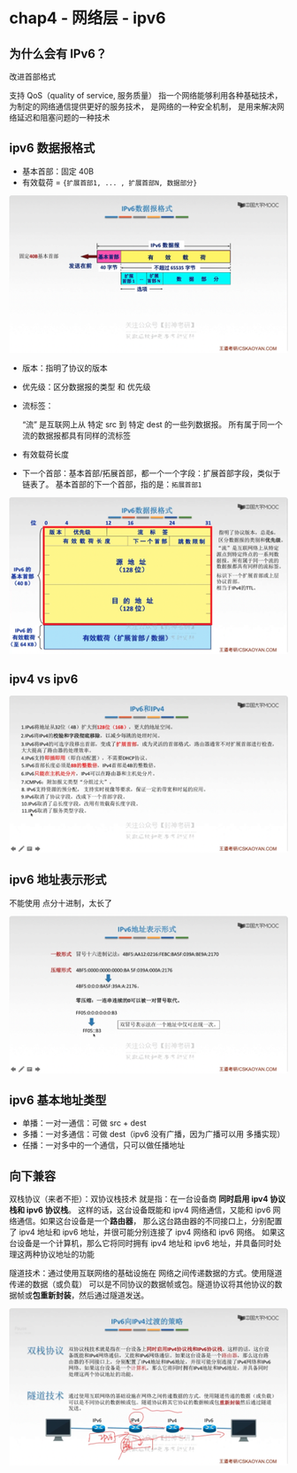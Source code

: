 # chap4 - 网络层 - ipv6

## 为什么会有 IPv6？

改进首部格式

支持 QoS（quality of service, 服务质量）
指一个网络能够利用各种基础技术，
为制定的网络通信提供更好的服务技术，
是网络的一种安全机制，
是用来解决网络延迟和阻塞问题的一种技术

## ipv6 数据报格式

- 基本首部：固定 40B
- 有效载荷 = `{扩展首部1, ... , 扩展首部N, 数据部分}`

![](image/2024-02-25-17-31-52.png)

- 版本：指明了协议的版本

- 优先级：区分数据报的类型 和 优先级

- 流标签：

  “流” 是互联网上从 特定 src 到 特定 dest 的一些列数据报。
  所有属于同一个流的数据报都具有同样的流标签

- 有效载荷长度

- 下一个首部：基本首部/拓展首部，都一个一个字段：扩展首部字段，类似于链表了。
  基本首部的下一个首部，指的是：`拓展首部1`

![](image/2024-02-25-17-37-56.png)

## ipv4 vs ipv6

![](image/2024-02-25-17-41-18.png)

## ipv6 地址表示形式

不能使用 点分十进制，太长了

![](image/2024-02-25-17-42-41.png)

## ipv6 基本地址类型

- 单播：一对一通信：可做 src + dest
- 多播：一对多通信：可做 dest（ipv6 没有广播，因为广播可以用 多播实现）
- 任播：一对多中的一个通信，只可以做任播地址

## 向下兼容

双栈协议（来者不拒）：双协议栈技术 就是指：在一台设备商 **同时启用 ipv4 协议栈和 ipv6 协议栈**。
这样的话，这台设备既能和 ipv4 网络通信，又能和 ipv6 网络通信。如果这台设备是一个**路由器**，
那么这台路由器的不同接口上，分别配置了 ipv4 地址和 ipv6 地址，并很可能分别连接了 ipv4 网络和 ipv6 网络。
如果这台设备是一个计算机，那么它将同时拥有 ipv4 地址和 ipv6 地址，并具备同时处理这两种协议地址的功能

隧道技术：通过使用互联网络的基础设施在 网络之间传递数据的方式。使用隧道传递的数据（或负载）
可以是不同协议的数据帧或包。隧道协议将其他协议的数据帧或**包重新封装**，然后通过隧道发送。

![](image/2024-02-25-17-57-59.png)
